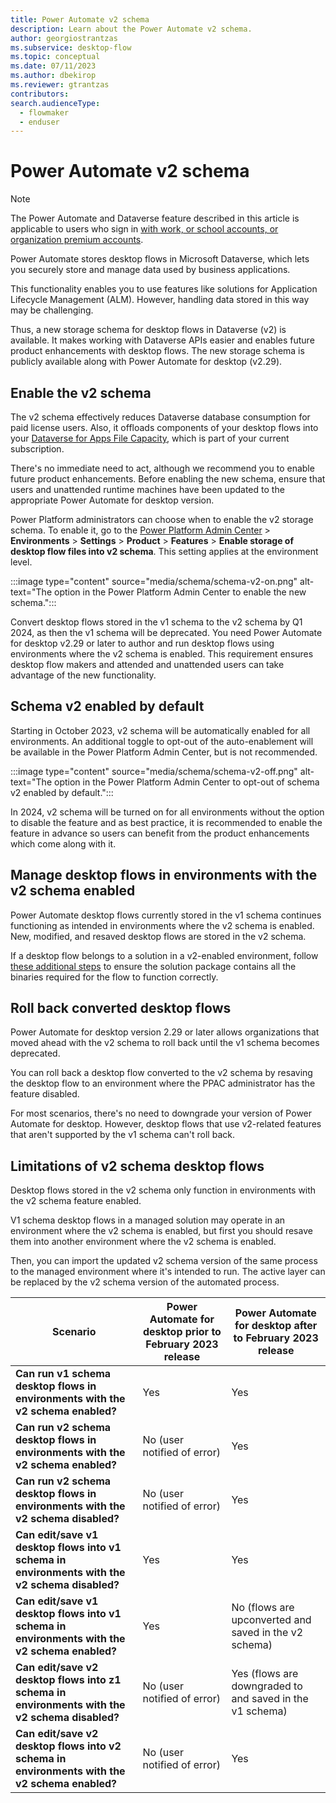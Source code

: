 ```yaml
---
title: Power Automate v2 schema
description: Learn about the Power Automate v2 schema.
author: georgiostrantzas
ms.subservice: desktop-flow
ms.topic: conceptual
ms.date: 07/11/2023
ms.author: dbekirop
ms.reviewer: gtrantzas
contributors:
search.audienceType: 
  - flowmaker
  - enduser
---
```

# Power Automate v2 schema

> [!NOTE]
> The Power Automate and Dataverse feature described in this article is applicable to users who sign in [with work, or school accounts, or organization premium accounts](/power-automate/desktop-flows/requirements#sign-in-account-comparison). 

Power Automate stores desktop flows in Microsoft Dataverse, which lets you securely store and manage data used by business applications.

This functionality enables you to use features like solutions for Application Lifecycle Management (ALM). However, handling data stored in this way may be challenging.

Thus, a new storage schema for desktop flows in Dataverse (v2) is available. It makes working with Dataverse APIs easier and enables future product enhancements with desktop flows. The new storage schema is publicly available along with Power Automate for desktop (v2.29).

## Enable the v2 schema

The v2 schema effectively reduces Dataverse database consumption for paid license users. Also, it offloads components of your desktop flows into your [Dataverse for Apps File Capacity](/power-platform/admin/capacity-storage#licenses-for-the-new-storage-model), which is part of your current subscription.

There's no immediate need to act, although we recommend you to enable future product enhancements. Before enabling the new schema, ensure that users and unattended runtime machines have been updated to the appropriate Power Automate for desktop version.

Power Platform administrators can choose when to enable the v2 storage schema. To enable it, go to the [Power Platform Admin Center](https://admin.powerplatform.microsoft.com) > **Environments** > **Settings** > **Product** > **Features** > **Enable storage of desktop flow files into v2 schema**. This setting applies at the environment level.

:::image type="content" source="media/schema/schema-v2-on.png" alt-text="The option in the Power Platform Admin Center to enable the new schema.":::

Convert desktop flows stored in the v1 schema to the v2 schema by Q1 2024, as then the v1 schema will be deprecated. You need Power Automate for desktop v2.29 or later to author and run desktop flows using environments where the v2 schema is enabled. This requirement ensures desktop flow makers and attended and unattended users can take advantage of the new functionality.

## Schema v2 enabled by default

Starting in October 2023, v2 schema will be automatically enabled for all environments. An additional toggle to opt-out of the auto-enablement will be available in the Power Platform Admin Center, but is not recommended.

:::image type="content" source="media/schema/schema-v2-off.png" alt-text="The option in the Power Platform Admin Center to opt-out of schema v2 enabled by default.":::

In 2024, v2 schema will be turned on for all environments without the option to disable the feature and as best practice, it is recommended to enable the feature in advance so users can benefit from the product enhancements which come along with it.

## Manage desktop flows in environments with the v2 schema enabled

Power Automate desktop flows currently stored in the v1 schema continues functioning as intended in environments where the v2 schema is enabled. New, modified, and resaved desktop flows are stored in the v2 schema.

If a desktop flow belongs to a solution in a v2-enabled environment, follow [these additional steps](alm-schema.md) to ensure the solution package contains all the binaries required for the flow to function correctly.

## Roll back converted desktop flows

Power Automate for desktop version 2.29 or later allows organizations that moved ahead with the v2 schema to roll back until the v1 schema becomes deprecated.

You can roll back a desktop flow converted to the v2 schema by resaving the desktop flow to an environment where the PPAC administrator has the feature disabled.

For most scenarios, there's no need to downgrade your version of Power Automate for desktop. However, desktop flows that use v2-related features that aren't supported by the v1 schema can't roll back.

## Limitations of v2 schema desktop flows

Desktop flows stored in the v2 schema only function in environments with the v2 schema feature enabled.

V1 schema desktop flows in a managed solution may operate in an environment where the v2 schema is enabled, but first you should resave them into another environment where the v2 schema is enabled.

Then, you can import the updated v2 schema version of the same process to the managed environment where it's intended to run. The active layer can be replaced by the v2 schema version of the automated process.

|Scenario|Power Automate for desktop prior to February 2023 release | Power Automate for desktop after to February 2023 release |
|--------|----------------------------------------------------------|-----------------------------------------------------------|
|**Can run v1 schema desktop flows in environments with the v2 schema enabled?** |Yes|Yes|
|**Can run v2 schema desktop flows in environments with the v2 schema enabled?** |No (user notified of error)|Yes|
|**Can run v2 schema desktop flows in environments with the v2 schema disabled?** |No (user notified of error)|Yes|
|**Can edit/save v1 desktop flows into v1 schema in environments with the v2 schema disabled?** |Yes|Yes|
|**Can edit/save v1 desktop flows into v1 schema in environments with the v2 schema enabled?** |Yes|No (flows are upconverted and saved in the v2 schema)|
|**Can edit/save v2 desktop flows into z1 schema in environments with the v2 schema disabled?** |No (user notified of error)|Yes (flows are downgraded to and saved in the v1 schema)|
|**Can edit/save v2 desktop flows into v2 schema in environments with the v2 schema enabled?** |No (user notified of error)|Yes|
